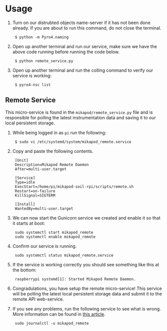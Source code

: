 # Usage
1. Turn on our distrubted objects name-server if it has not been done already. If you are about to run this command, do not close the terminal.

        $ python -m Pyro4.naming

2. Open up another terminal and run our service, make sure we have the above code running before running the code below.

        $ python remote_service.py

3. Open up another terminal and run the colling command to verify our service is working:

        $ pyro4-nsc list


## Remote Service
This micro-service is found in the ``mikapod/remote_service.py`` file and is responsible for polling the latest instrumentation data and saving it to our local persistent storage.

1. While being logged in as ``pi`` run the following:

        $ sudo vi /etc/systemd/system/mikapod_remote.service

2. Copy and paste the following contents.

        [Unit]
        Description=Mikapod Remote Daemon
        After=multi-user.target

        [Service]
        Type=idle
        ExecStart=/home/pi/mikapod-soil-rpi/scripts/remote.sh
        Restart=on-failure
        KillSignal=SIGTERM

        [Install]
        WantedBy=multi-user.target

3. We can now start the Gunicorn service we created and enable it so that it starts at boot:

        sudo systemctl start mikapod_remote
        sudo systemctl enable mikapod_remote

4. Confirm our service is running.

        sudo systemctl status mikapod_remote.service

5. If the service is working correctly you should see something like this at the bottom:

        raspberrypi systemd[1]: Started Mikapod Remote Daemon.

6. Congradulations, you have setup the remote micro-service! This service will be polling the latest local persistent storage data and submit it to the remote API web-service.

7. If you see any problems, run the following service to see what is wrong. More information can be found in [this article](https://unix.stackexchange.com/a/225407).

        sudo journalctl -u mikapod_remote
